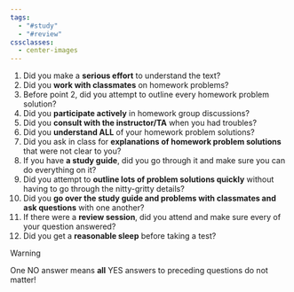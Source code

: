 ```yaml
---
tags:
  - "#study"
  - "#review"
cssclasses:
  - center-images
---
```

1. Did you make a **serious effort** to understand the text?
2. Did you **work with classmates** on homework problems?
3. Before point 2, did you attempt to outline every homework problem solution?
4. Did you **participate actively** in homework group discussions?
5. Did you **consult with the instructor/TA** when you had troubles?
6. Did you **understand ALL** of your homework problem solutions?
7. Did you ask in class for **explanations of homework problem solutions** that were not clear to you?
8. If you have **a study guide**, did you go through it and make sure you can do everything on it?
9. Did you attempt to **outline lots of problem solutions quickly** without having to go through the nitty-gritty details?
10. Did you **go over the study guide and problems with classmates and ask questions** with one another?
11. If there were a **review session**, did you attend and make sure every of your question answered?
12. Did you get a **reasonable sleep** before taking a test?


> [!warning] 
> One NO answer means **all** YES answers to preceding questions do not matter!


